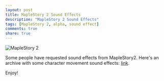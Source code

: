 ```yaml
---
layout: post
title: MapleStory 2 Sound Effects
description: "MapleStory 2 Sound Effects"
tags: [MapleStory 2, alpha, sound effect]
comments: true
share: true
---
```


![MapleStory 2](http://i.imgur.com/vmNbTnC.png)

Some people have requested sound effects from MapleStory2. Here's an archive with some character movement sound effects: [link](https://www.sendspace.com/file/0hbqhi).

Enjoy!
